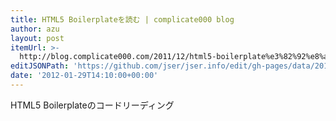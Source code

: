 ```yaml
---
title: HTML5 Boilerplateを読む | complicate000 blog
author: azu
layout: post
itemUrl: >-
  http://blog.complicate000.com/2011/12/html5-boilerplate%e3%82%92%e8%aa%ad%e3%82%80/
editJSONPath: 'https://github.com/jser/jser.info/edit/gh-pages/data/2012/01/index.json'
date: '2012-01-29T14:10:00+00:00'
---
```

HTML5 Boilerplateのコードリーディング

